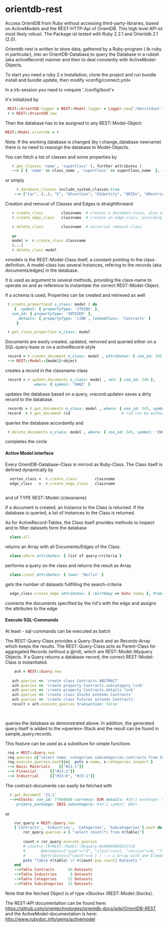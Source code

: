# orientdb-rest
Access OrientDB from Ruby without accessing third-party-libraries, based on ActiveModels and the REST-HTTP-Api of OrientDB. This high level API ist most likely robust.
The Package ist tested with Ruby 2.2.1 and Orientdb 2.1 (2.0).

Orientdb-rest is written to store data, gathered by a Ruby-program ( ib-ruby in particular), into an OrientDB-Database,to query the Database in a rubish (aka activeRecord) manner and then to deal conviently with ActiveModel-Objects.

To start you need a ruby 2.x Installation, 
clone the project and run bundle install and bundle update,
then modify »config/connect.yml« 

In a irb-session you need to
»require './config/boot'«


It's initialized by

```ruby
 REST::OrientDB.logger = REST::Model.logger = Logger.new('/dev/stdout') # or your customized-logger
 r = REST::OrientDB.new 
```

Then the database has to be assigned to any REST::Model-Object:
```ruby
REST::Model.orientdb = r
```
Note: If the working database is changed (by r.change_database newname) there is no need to reassign the database to Model-Objects.

You can fetch a list of classes  and some properties by
 ``` ruby
    r.get_classes 'name', 'superClass' (, further attributes )
    --> [ { 'name' => class_name , 'superClass' => superClass_name  }, { .. } ]
 ```
 
 or simply 
```ruby
     r.database_classes include_system_classes:true
    --> ["Car", (..), "E", "OFunction", "OIdentity", "ORIDs", "ORestricted", "ORole", "OSchedule", "OTriggered", "OUser", "Owns", "V", "_studio"]
```
 
Creation and removal of Classes  and Edges is straightforward
 ```ruby
    r.create_class        classname  # creates a document-class, also used as vertex
    r.create_edge_class   classname  # creates an edge-class, providing bidirectional links between documents

    r.delete_class        classname  # universal removal-class
    
    or
    model =  r.create_class classname
    (...)
    r.delete_class model
 ```

»model« is the REST::Model-Class itself, a constant pointing to the class-definition.
A model-class has several Instances, refering to the records (aka documents/edges) in the database.

It is used as argument to several methods, providing the class-name to operate on
and as reference to instantiate the correct REST::Model-Object.

If a schema is used, Properties can be created and retrieved as well
 ```ruby
  r.create_properties( o_class: model ) do
     {	symbol: { propertyType: 'STRING' },
	con_id: { propertyType: 'INTEGER' },
       details: { propertyType: 'LINK', linkedClass: 'Contracts' }
      }

  r.get_class_properties o_class: model 
 ```
 
Documents are easily created, updated, removed and queried either on a SQL-query-base or on a activeRecord-style
 ```ruby
  record = r.create_document o_class: model , attributes: { con_id: 345, symbol: 'EWQZ' }
  --> REST::Model::{model}-object
 ```
  creates a record in the classname-class 

 ```ruby
  record = r.update_documents o_class: model , set: { con_id: 346 },
		      where: { symbol: 'EWQZ' } 

 ```
 updates the database based on a query, 
 »record.update« saves a dirty record to the database.
 

 ```ruby
  records = r.get_documents o_class: model , where: { con_id: 345, symbol: 'EWQZ' }
  record  = r.get_document rid                       # rid can be either #x:y or x:y 

 ```
 queries the database accordantly and

 ```ruby
  r.delete_documents o_class: model , where: { con_id: 345, symbol: 'EWQZ' }

 ```
 completes the circle

#### Active Model interface
 
Every OrientDB-Database-Class is mirrord as Ruby-Class. The Class itself is defined dynamically by
```ruby
  vertex_class =  r.create_class        classname 
  edge_class   =  r.create_edge_class   classname 
  
```
and of TYPE REST::Model::{classname}

If a document is created, an Instance to the Class is returned.
If the database is queried, a list of Instances to the Class is returned.

As for ActiveRecord-Tables, the Class itself  provides methods to inspect and to filter datasets form the database

```ruby
  class.all 
```
returns an Array with all Documents/Edges of the Class.
```ruby
  class.where attributes: { list of query-criteria } 
```
performs a query on the class and returns the result as Array

```ruby
  class.count attributes: { town: 'Berlin' }
```
gets the number of datasets fullfilling the search-criteria

```ruby
  edge_class.create_edge attributes: { :birthday => Date.today }, from: '#23:45' to '#12:21'
```
connects the documents specified by the rid's with the edge and assigns the attributes to the edge





#### Execute SQL-Commands
At least - sql-commands can be executed as batch

The REST::Query-Class provides a Query-Stack and an Records-Array which keeps the results.
The REST::Query-Class acts as Parent-Class for aggregated Records (without a @rid), which are REST::Model::Myquery Objects. If a Query returns a database-record, the correct REST::Model-Class is instantiated.

```ruby
    ach = REST::Query.new
    
   ach.queries << 'create class Contracts ABSTRACT'
   ach.queries << 'create property Contracts.subcategory link'
   ach.queries << 'create property Contracts.details link'
   ach.queries << 'create class Stocks extends Contracts'
   ach.queries << 'create class Futures extends Contracts'
   result = ach.execute_queries transaction: false
   
   

```
  queries the database as demonstrated above. In addition, the generated query itself is added to the »queries«-Stack and the result can be found in sample_query.records.
  
This feature can be used as a substiture for simple functions

```ruby
 roq = REST::Query.new
 roq.queries =["select name, categories.subcategories.contracts from Industries  where name containstext     …'ial'"]
 roq.execute_queries.each{|x|  puts x.name, x.categories.inspect }
 --> Basic Materials 	[["#21:1"]]
 --> Financial  	[["#21:2"]]
 --> Industrial 	[["#23:0", "#23:1"]]
```

The contract-documents can easily be fetched with 
```ruby
  r.get_document '21:1'
  --><Stocks: con_id: 77680640 currency: EUR details: #18:1 exchange: SMART local_symbol: BAS 
     primary_exchange: IBIS subcategory: #14:1 symbol: BAS>
```
or
```ruby
    ror_query = REST::Query.new
    ['Contracts', 'Industries', 'Categories', 'Subcategories'].each do |table|
        ror_query.queries = [ "select count(*) from #{table}"]
 
        count = ror_query.execute_queries
        # count=> [#<REST::Model::Myquery:0x00000003b317c8 
        #		@metadata={"type"=>"d", "class"=>nil, "version"=>0, "fieldTypes"=>"count=l"},
        #		@attributes={"count"=>4 } ] --> a Array with one Element, therefor count.pop 
        puts "Table #{table} \t #{count.pop.count} Datasets "
    end
    -->Table Contracts 	 	56 Datasets 
    -->Table Industries 	 8 Datasets 
    -->Table Categories 	22 Datasets 
    -->Table Subcategories 	35 Datasets 

```

Note that the fetched Object is of type »Stocks« (REST::Model::Stocks).

The REST-API documentation can be found here: https://github.com/orientechnologies/orientdb-docs/wiki/OrientDB-REST
and the ActiveModel-documentation is here: http://www.rubydoc.info/gems/activemodel
 
 
 
 
 


